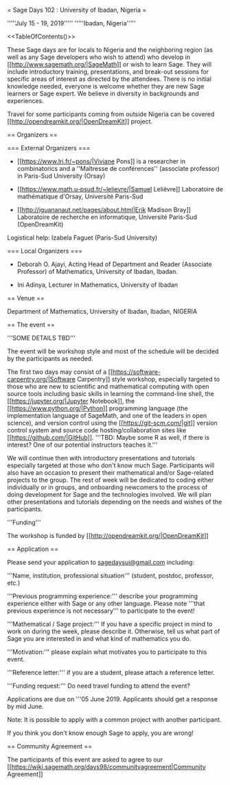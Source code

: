 = Sage Days 102 : University of Ibadan, Nigeria =

'''''July 15 - 19, 2019'''''
'''''Ibadan, Nigeria'''''

<<TableOfContents()>>

These Sage days are for locals to Nigeria and the neighboring region (as well as any Sage developers who wish to attend) who develop in [[http://www.sagemath.org/|SageMath]] or wish to learn Sage. They will include introductory training, presentations, and break-out sessions for specific areas of interest as directed by the attendees. There is no initial knowledge needed, everyone is welcome whether they are new Sage learners or Sage expert. We believe in diversity in backgrounds and experiences.

Travel for some participants coming from outside Nigeria can be covered [[http://opendreamkit.org/|OpenDreamKit]] project.


== Organizers ==

=== External Organizers ===
 * [[https://www.lri.fr/~pons/|Viviane Pons]] is a researcher in combinatorics and a ''Maîtresse de conférences'' (associate professor) in Paris-Sud University (Orsay) 

 * [[https://www.math.u-psud.fr/~lelievre/|Samuel Lelièvre]] Laboratoire de mathématique d'Orsay, Université Paris-Sud

 * [[http://iguananaut.net/pages/about.html|Erik Madison Bray]] Laboratoire de recherche en informatique, Université Paris-Sud (OpenDreamKit)

Logistical help: Izabela Faguet (Paris-Sud University)

=== Local Organizers ===

 * Deborah O. Ajayi, Acting Head of Department and Reader  (Associate Professor) of Mathematics, University of Ibadan, Ibadan.

 * Ini Adinya, Lecturer in Mathematics, University of Ibadan

== Venue ==

Department of Mathematics, University of Ibadan, Ibadan, NIGERIA

== The event ==

'''SOME DETAILS TBD'''

The event will be workshop style and most of the schedule will be decided by the participants as needed.

The first two days may consist of a [[https://software-carpentry.org/|Software Carpentry]] style workshop, especially targeted to those who are new to scientific and mathematical computing with open source tools including basic skills in learning the command-line shell, the [[https://jupyter.org/|Jupyter Notebook]], the [[https://www.python.org/|Python]] programming language (the implementation language of SageMath, and one of the leaders in open science), and version control using the [[https://git-scm.com/|git]] version control system and source code hosting/collaboration sites like [[https://github.com/|GitHub]].  '''TBD: Maybe some R as well, if there is interest?  One of our potential instructors teaches it.'''


We will continue then with introductory presentations and tutorials especially targeted at those who don't know much Sage. Participants will also have an occasion to present their mathematical and/or Sage-related projects to the group.  The rest of week will be dedicated to coding either individually or in groups, and onboarding newcomers to the process of doing development for Sage and the technologies involved. We will plan other presentations and tutorials depending on the needs and wishes of the participants.

'''Funding'''

The workshop is funded by [[http://opendreamkit.org/|OpenDreamKit]] 

== Application ==


Please send your application to sagedaysui@gmail.com including:

'''Name, institution, professional situation''' (student, postdoc, professor, etc.)

'''Previous programming experience:''' describe your programming experience either with Sage or any other language. Please note '''that previous
experience is not necessary''' to participate to the event!

'''Mathematical / Sage project:''' If you have a specific project in mind to work on during the week, please describe it. Otherwise, tell us what part
of Sage you are interested in and what kind of mathematics you do.

'''Motivation:''' please explain what motivates you to participate to this event.

'''Reference letter:''' if you are a student, please attach a reference letter.

'''Funding request:''' Do need travel funding to attend the event?

Applications are due on '''05 June 2019. 
Applicants should get a response by mid June. 

Note: It is possible to apply with a common project with another participant.

If you think you don't know enough Sage to apply, you are wrong!

== Community Agreement ==

The participants of this event are asked to agree to our [[https://wiki.sagemath.org/days98/communityagreement|Community Agreement]]
